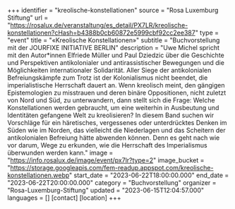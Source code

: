 +++
identifier = "kreolische-konstellationen"
source = "Rosa Luxemburg Stiftung"
url = "https://rosalux.de/veranstaltung/es_detail/PX7LR/kreolische-konstellationen?cHash=b4388b0cb60872e5999cbf92cc2ee387"
type = "event"
title = "«Kreolische Konstellationen»"
subtitle = "Buchvorstellung mit der JOURFIXE INITIATIVE BERLIN"
description = "Uwe Michel spricht mit den Autor*innen Elfriede Müller und Paul Dziedzic über die Geschichte und Perspektiven antikolonialer und antirassistischer Bewegungen und die Möglichkeiten internationaler Solidarität.
Aller Siege der antikolonialen Befreiungskämpfe zum Trotz ist der Kolonialismus nicht beendet, die imperialistische Herrschaft dauert an. Wenn kreolisch meint, den gängigen Epistemologien zu misstrauen und deren binäre Oppositionen, nicht zuletzt von Nord und Süd, zu unterwandern, dann stellt sich die Frage: Welche Konstellationen werden gebraucht, um eine weiterhin in Ausbeutung und Identitäten gefangene Welt zu kreolisieren?
In diesem Band suchen wir Vorschläge für ein häretisches, vergessenes oder unterdrücktes Denken im Süden wie im Norden, das vielleicht die Niederlagen und das Scheitern der antikolonialen Befreiung hätte abwenden können. Denn es geht nach wie vor darum, Wege zu erkunden, wie die Herrschaft des Imperialismus überwunden werden kann."
image = "https://info.rosalux.de/image/event/px7lr?type=2"
image_bucket = "https://storage.googleapis.com/fem-readup.appspot.com/kreolische-konstellationen.webp"
start_date = "2023-06-22T18:00:00.000"
end_date = "2023-06-22T20:00:00.000"
category = "Buchvorstellung"
organizer = "Rosa-Luxemburg-Stiftung"
updated = "2023-06-15T12:04:57.000"
languages = []
[contact]
[location]
+++